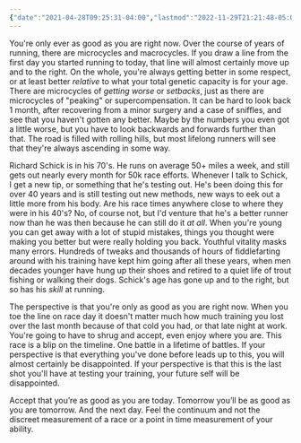 ```yaml
---
{"date":"2021-04-28T09:25:31-04:00","lastmod":"2022-11-29T21:21:48-05:00","dg-publish":true,"dg-permalink":"as-good-as-you-are-right-now","permalink":"/as-good-as-you-are-right-now/","dgPassFrontmatter":true}
---
```



You're only ever as good as you are right now. Over the course of years of running, there are microcycles and macrocycles. If you draw a line from the first day you started running to today, that line will almost certainly move up and to the right. On the whole, you're always getting better in some respect, or at least better *relative* to what your total genetic capacity is for your age. There are microcycles of *getting worse* or *setbacks*, just as there are microcycles of "peaking" or supercompensation. It can be hard to look back 1 month, after recovering from a minor surgery and a case of sniffles, and see that you haven't gotten any better. Maybe by the numbers you even got a little worse, but you have to look backwards and forwards further than that. The road is filled with rolling hills, but most lifelong runners will see that they're always ascending in some way.

Richard Schick is in his 70's. He runs on average 50+ miles a week, and still gets out nearly every month for 50k race efforts. Whenever I talk to Schick, I get a new tip, or something that he's testing out. He's been doing this for over 40 years and is still testing out new methods, new ways to eek out a little more from his body. Are his race times anywhere close to where they were in his 40's? No, of course not, but I'd venture that he's a better runner now than he was then because he can still do it *at all*. When you're young you can get away with a lot of stupid mistakes, things you thought were making you better but were really holding you back. Youthful vitality masks many errors. Hundreds of tweaks and thousands of hours of fiddlefarting around with his training have kept him going after all these years, when men decades younger have hung up their shoes and retired to a quiet life of trout fishing or walking their dogs. Schick's age has gone up and to the right, but so has his *skill* at running.

The perspective is that you're only as good as you are right now. When you toe the line on race day it doesn't matter much how much training you lost over the last month because of that cold you had, or that late night at work. You're going to have to shrug and accept, even enjoy where you are. This race is a blip on the timeline. One battle in a lifetime of battles. If your perspective is that everything you've done before leads up to this, you will almost certainly be disappointed. If your perspective is that this is the last shot you'll have at testing your training, your future self will be disappointed.

Accept that you’re as good as you are today. Tomorrow you’ll be as good as you are tomorrow. And the next day. Feel the continuum and not the discreet measurement of a race or a point in time measurement of your ability.
